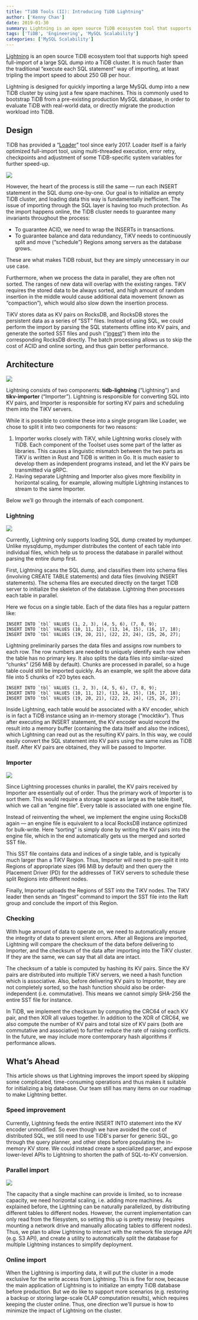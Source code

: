 ```yaml
---
title: "TiDB Tools (II): Introducing TiDB Lightning"
author: ['Kenny Chan']
date: 2019-01-30
summary: Lightning is an open source TiDB ecosystem tool that supports high speed full-import of a large SQL dump into a TiDB cluster. This post introduces its architecture and future improvements on the roadmap.
tags: ['TiDB', 'Engineering', 'MySQL Scalability']
categories: ['MySQL Scalability']
---
```


[Lightning](https://github.com/pingcap/tidb-lightning) is an open source TiDB ecosystem tool that supports high speed full-import of a large SQL dump into a TiDB cluster. It is much faster than the traditional “execute each SQL statement” way of importing, at least tripling the import speed to about 250 GB per hour. 

Lightning is designed for quickly importing a large MySQL dump into a new TiDB cluster by using just a few spare machines. This is commonly used to bootstrap TiDB from a pre-existing production MySQL database, in order to evaluate TiDB with real-world data, or directly migrate the production workload into TiDB.

## Design

TiDB has provided a “[Loader](https://pingcap.com/docs/tools/loader/)” tool since early 2017. Loader itself is a fairly optimized full-import tool, using multi-threaded execution, error retry, checkpoints and adjustment of some TiDB-specific system variables for further speed-up. 

![](media/loader.png)

However, the heart of the process is still the same — run each INSERT statement in the SQL dump one-by-one. Our goal is to initialize an empty TiDB cluster, and loading data this way is fundamentally inefficient. The issue of importing through the SQL layer is having too much protection. As the import happens online, the TiDB cluster needs to guarantee many invariants throughout the process:

- To guarantee ACID, we need to wrap the INSERTs in transactions.
- To guarantee balance and data redundancy, TiKV needs to continuously split and move (“schedule”) Regions among servers as the database grows.

These are what makes TiDB robust, but they are simply unnecessary in our use case. 

Furthermore, when we process the data in parallel, they are often not sorted. The ranges of new data will overlap with the existing ranges. TiKV requires the stored data to be always sorted, and high amount of random insertion in the middle would cause additional data movement (known as “compaction”), which would also slow down the insertion process.

TiKV stores data as KV pairs on RocksDB, and RocksDB stores the persistent data as a series of “SST” files. Instead of using SQL, we could perform the import by parsing the SQL statements offline into KV pairs, and generate the sorted SST files and push (“[ingest](https://github.com/facebook/rocksdb/wiki/Creating-and-Ingesting-SST-files)”) them into the corresponding RocksDB directly. The batch processing allows us to skip the cost of ACID and online sorting, and thus gain better performance.

## Architecture

![](media/lightning-architecture.png)

Lightning consists of two components: **tidb-lightning** (“Lightning”) and **tikv-importer** (“Importer”). Lightning is responsible for converting SQL into KV pairs, and Importer is responsible for sorting KV pairs and scheduling them into the TiKV servers. 

While it is possible to combine these into a single program like Loader, we chose to split it into two components for two reasons:

1. Importer works closely with TiKV, while Lightning works closely with TiDB. Each component of the Toolset uses some part of the latter as libraries. This causes a linguistic mismatch between the two parts as TiKV is written in Rust and TiDB is written in Go. It is much easier to develop them as independent programs instead, and let the KV pairs be transmitted via gRPC. 
2. Having separate Lightning and Importer also gives more flexibility in horizontal scaling, for example, allowing multiple Lightning instances to stream to the same Importer.

Below we’ll go through the internals of each component.

### Lightning

![](media/tidb-lightning-work-flow.png)

Currently, Lightning only supports loading SQL dump created by mydumper. Unlike mysqldump, mydumper distributes the content of each table into individual files, which help us to process the database in parallel without parsing the entire dump first.

First, Lightning scans the SQL dump, and classifies them into schema files (involving CREATE TABLE statements) and data files (involving INSERT statements). The schema files are executed directly on the target TiDB server to initialize the skeleton of the database. Lightning then processes each table in parallel. 

Here we focus on a single table. Each of the data files has a regular pattern like:

```
INSERT INTO `tbl` VALUES (1, 2, 3), (4, 5, 6), (7, 8, 9);
INSERT INTO `tbl` VALUES (10, 11, 12), (13, 14, 15), (16, 17, 18);
INSERT INTO `tbl` VALUES (19, 20, 21), (22, 23, 24), (25, 26, 27);
```

Lightning preliminarily parses the data files and assigns row numbers to each row. The row numbers are needed to uniquely identify each row when the table has no primary key. It also splits the data files into similar-sized “chunks” (256 MiB by default). Chunks are processed in parallel, so a huge table could still be imported quickly. As an example, we split the above data file into 5 chunks of ≥20 bytes each.

```
INSERT INTO `tbl` VALUES (1, 2, 3), (4, 5, 6), (7, 8, 9);
INSERT INTO `tbl` VALUES (10, 11, 12), (13, 14, 15), (16, 17, 18);
INSERT INTO `tbl` VALUES (19, 20, 21), (22, 23, 24), (25, 26, 27);
```

Inside Lightning, each table would be associated with a KV encoder, which is in fact a TiDB instance using an in-memory storage (“mocktikv”). Thus after executing an INSERT statement, the KV encoder would record the result into a memory buffer (containing the data itself and also the indices), which Lightning can read out as the resulting KV pairs. In this way, we could easily convert the SQL statement into KV pairs using the same rules as TiDB itself. 
After KV pairs are obtained, they will be passed to Importer.

### Importer

![](media/tidb-importer.png)

Since Lightning processes chunks in parallel, the KV pairs received by Importer are essentially out of order. Thus the primary work of Importer is to sort them. This would require a storage space as large as the table itself, which we call an “engine file”. Every table is associated with one engine file. 

Instead of reinventing the wheel, we implement the engine using RocksDB again — an engine file is equivalent to a local RocksDB instance optimized for bulk-write. Here “sorting” is simply done by writing the KV pairs into the engine file, which in the end automatically gets us the merged and sorted SST file.

This SST file contains data and indices of a single table, and is typically much larger than a TiKV Region. Thus, Importer will need to pre-split it into Regions of appropriate sizes (96 MiB by default) and then query the Placement Driver (PD) for the addresses of TiKV servers to schedule these split Regions into different nodes.

Finally, Importer uploads the Regions of SST into the TiKV nodes. The TiKV leader then sends an “Ingest” command to import the SST file into the Raft group and conclude the import of this Region.

### Checking

With huge amount of data to operate on, we need to automatically ensure the integrity of data to prevent silent errors. After all Regions are imported, Lightning will compare the checksum of the data before delivering to Importer, and the checksum of the data after importing into the TiKV cluster. If they are the same, we can say that all data are intact. 

The checksum of a table is computed by hashing its KV pairs. Since the KV pairs are distributed into multiple TiKV servers, we need a hash function which is associative. Also, before delivering KV pairs to Importer, they are not completely sorted, so the hash function should also be order-independent (i.e. commutative). This means we cannot simply SHA-256 the entire SST file for instance. 

In TiDB, we implement the checksum by computing the CRC64 of each KV pair, and then XOR all values together. In addition to the XOR of CRC64, we also compute the number of KV pairs and total size of KV pairs (both are commutative and associative) to further reduce the rate of raising conflicts. In the future, we may include more contemporary hash algorithms if performance allows.

## What’s Ahead

This article shows us that Lightning improves the import speed by skipping some complicated, time-consuming operations and thus makes it suitable for initializing a big database. Our team still has many items on our roadmap to make Lightning better.

### Speed improvement

Currently, Lightning feeds the entire INSERT INTO statement into the KV encoder unmodified. So even though we have avoided the cost of distributed SQL, we still need to use TiDB's parser for generic SQL, go through the query planner, and other steps before populating the in-memory KV store. We could instead create a specialized parser, and expose lower-level APIs to Lightning to shorten the path of SQL-to-KV conversion.

### Parallel import

![](media/parallel-import.png)

The capacity that a single machine can provide is limited, so to increase capacity, we need horizontal scaling, i.e. adding more machines. As explained before, the Lightning can be naturally parallelized, by distributing different tables to different nodes. However, the current implementation can only read from the filesystem, so setting this up is pretty messy (requires mounting a network drive and manually allocating tables to different nodes). Thus, we plan to allow Lightning to interact with the network file storage API (e.g. S3 API), and create a utility to automatically split the database for multiple Lightning instances to simplify deployment.

### Online import

When the Lightning is importing data, it will put the cluster in a mode exclusive for the write access from Lightning. This is fine for now, because the main application of Lightning is to initialize an empty TiDB database before production. But we do like to support more scenarios (e.g. restoring a backup or storing large-scale OLAP computation results), which requires keeping the cluster online. Thus, one direction we'll pursue is how to minimize the impact of Lightning on the cluster.
